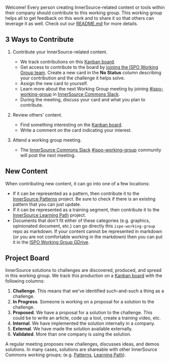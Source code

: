 Welcome!
Every person creating InnerSource-related content or tools within their company should contribute to this working group.
This working group helps all to get feedback on this work and to share it so that others can leverage it as well.
Check out our [README.md] for more details.

## 3 Ways to Contribute

1. Contribute your InnerSource-related content.

    * We track contributions on this [Kanban board].
    * Get access to contribute to the board by [joining the ISPO Working Group team].
Create a new card in the **No Status** column describing your contribution and the challenge it helps solve.
    * Assign the new card to yourself.
    * Learn more about the next Working Group meeting by joining [#ispo-working-group] in [InnerSource Commons Slack].
    * During the meeting, discuss your card and what you plan to contribute.

2. Review others' content.

    * Find something interesting on the [Kanban board].
    * Write a comment on the card indicating your interest.

3. Attend a working group meeting.

    * The [InnerSource Commons Slack] [#ispo-working-group] community will post the next meeting.

## New Content

When contributing new content, it can go into one of a few locations:

* If it can be represented as a pattern, then contribute it to the [InnerSource Patterns] project.
Be sure to check if there is an existing pattern that you can just update.
* If it can be represented as a training segment, then contribute it to the [InnerSource Learning Path] project.
* Documents that don't fit either of these categories (e.g. graphics, opinionated document, etc.) can go directly this `ispo-working-group` repo as markdown.
If your content cannot be represented in markdown (or you are not comfortable working in the markdown) then you can put it in the [ISPO Working Group GDrive].
 
## Project Board

 InnerSource solutions to challenges are discovered, produced, and spread in this working group.
We track this production on a [Kanban board] with the following columns:

1. **Challenge**.  This means that we've identified such-and-such a thing as a challenge.
2. **In Progress**.  Someone is working on a proposal for a solution to the challenge.
3. **Proposed**.  We have a proposal for a solution to the challenge.
This could be to write an article, code up a tool, create a training video, etc.
1. **Internal**.  We have implemented the solution internally in a company.
1. **External**.  We have made the solution available externally.
1. **Validated**.  More than one company is using the solution.

A regular meeting proposes new challenges, discusses ideas, and demos solutions.
In many cases, solutions are shareable with other InnerSource Commons working groups; (e.g. [Patterns][InnerSource Patterns], [Learning Path][InnerSource Learning Path]).

[Kanban board]: https://github.com/orgs/InnerSourceCommons/projects/4/views/1
[joining the ISPO Working Group team]: https://github.com/InnerSourceCommons/ispo-working-group/issues/new/choose
[#ispo-working-group]: https://app.slack.com/client/T04PXKRM0/C04DT6NQX7G
[InnerSource Commons Slack]: https://innersourcecommons.org/slack
[README.md]: ./README.md
[InnerSource Patterns]: https://github.com/InnerSourceCommons/InnerSourcePatterns
[InnerSource Learning Path]: https://github.com/InnerSourceCommons/InnerSourceLearningPath
[ISPO Working Group GDrive]: https://drive.google.com/drive/folders/1zhP_wQQFf1cIHnkTUZtBGuLhEUYXzvlC
